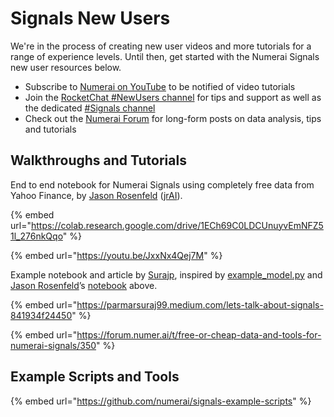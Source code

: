 # Signals New Users

We're in the process of creating new user videos and more tutorials for a range of experience levels. Until then, get started with the Numerai Signals new user resources below.

* Subscribe to [Numerai on YouTube](https://www.youtube.com/channel/UCQt3RVSKsDpFgYIm1A-nWbA) to be notified of video tutorials
* Join the [RocketChat #NewUsers channel](https://community.numer.ai/channel/newusers) for tips and support as well as the dedicated [#Signals channel](https://community.numer.ai/channel/signals)
* Check out the [Numerai Forum](https://forum.numer.ai) for long-form posts on data analysis, tips and tutorials

## Walkthroughs and Tutorials

End to end notebook for Numerai Signals using completely free data from Yahoo Finance, by [Jason Rosenfeld](https://twitter.com/jrosenfeld13) ([jrAI](https://signals.numer.ai/jrai)).

{% embed url="https://colab.research.google.com/drive/1ECh69C0LDCUnuyvEmNFZ51l_276nkQqo" %}

{% embed url="https://youtu.be/JxxNx4Qej7M" %}

Example notebook and article by [Surajp](https://twitter.com/parmarsuraj99), inspired by [example\_model.py](https://github.com/numerai/signals-example-scripts/blob/master/example\_model.py) and [Jason Rosenfeld](https://twitter.com/jrosenfeld13)’s [notebook](https://twitter.com/jrosenfeld13/status/1315749231387443202?s=20) above.

{% embed url="https://parmarsuraj99.medium.com/lets-talk-about-signals-841934f24450" %}

{% embed url="https://forum.numer.ai/t/free-or-cheap-data-and-tools-for-numerai-signals/350" %}

## Example Scripts and Tools

{% embed url="https://github.com/numerai/signals-example-scripts" %}
